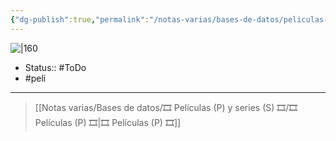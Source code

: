 ```yaml
---
{"dg-publish":true,"permalink":"/notas-varias/bases-de-datos/peliculas-p-y-series-s/p-gran-torino/"}
---
```



![|160](https://m.media-amazon.com/images/M/MV5BMTc5NTk2OTU1Nl5BMl5BanBnXkFtZTcwMDc3NjAwMg@@._V1_SX300.jpg)

- Status:: #ToDo 
- #peli 

---

> [[Notas varias/Bases de datos/🎞️ Películas (P) y series (S) 🎞️/🎞️ Películas (P) 🎞️\|🎞️ Películas (P) 🎞️]]